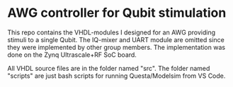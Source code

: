 # AWG controller for Qubit stimulation
This repo contains the VHDL-modules I designed for an AWG providing stimuli to a single Qubit. 
The IQ-mixer and UART module are omitted since they were implemented by other group members.
The implementation was done on the Zynq Ultrascale+RF SoC board.

All VHDL source files are in the folder named "src". The folder named "scripts" are just bash scripts for running Questa/Modelsim from VS Code.
